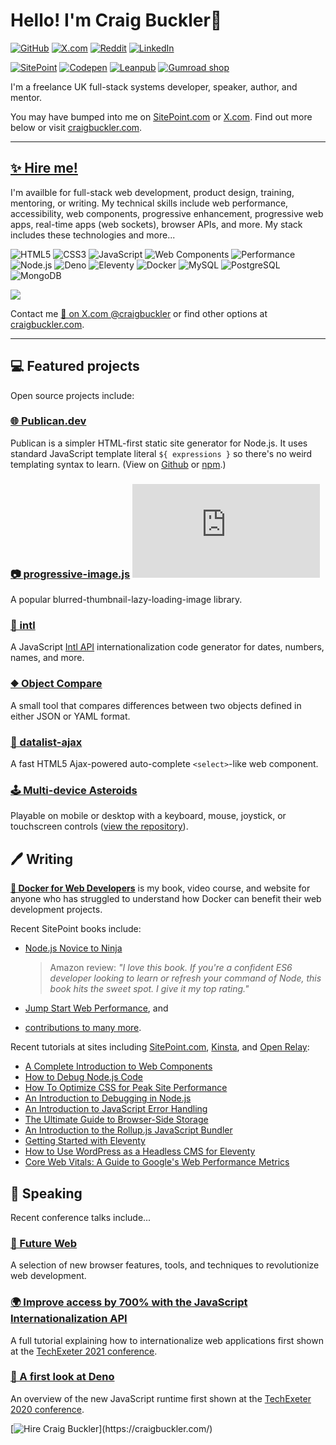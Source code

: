 # Hello! I'm Craig Buckler👋

[![GitHub](https://img.shields.io/github/followers/craigbuckler?logo=github&label=GitHub&style=flat)](https://github.com/sponsors/craigbuckler)
[![X.com](https://img.shields.io/twitter/follow/craigbuckler?logo=x&label=.com&style=flat)](https://x.com/craigbuckler)
[![Reddit](https://img.shields.io/reddit/user-karma/combined/craigbuckler?logo=reddit&label=reddit&style=flat)](https://www.reddit.com/user/craigbuckler)
[![LinkedIn](https://img.shields.io/badge/LinkedIn-%230077B5.svg?logo=linkedin&logoColor=white&style=flat)](https://www.linkedin.com/in/craigbuckler)

[![SitePoint](https://img.shields.io/badge/SitePoint-%23232023.svg?logo=sitepoint&style=flat)](https://www.sitepoint.com/author/craig-buckler/)
[![Codepen](https://img.shields.io/badge/Codepen-%231E1F26.svg?logo=codepen&style=flat)](https://codepen.io/craigbuckler)
[![Leanpub](https://img.shields.io/badge/Leanpub-%23222222.svg?logo=leanpub&style=flat)](https://leanpub.com/u/craig-buckler)
[![Gumroad shop](https://img.shields.io/badge/Gumroad-%23232c33.svg?logo=gumroad&style=flat)](https://shop.craigbuckler.com/)

I'm a freelance UK full-stack systems developer, speaker, author, and mentor.

You may have bumped into me on [SitePoint.com](https://www.sitepoint.com/author/craig-buckler) or [X.com](https://x.com/craigbuckler). Find out more below or visit [craigbuckler.com](https://craigbuckler.com/).

---

## [✨ Hire me!](https://craigbuckler.com/)

I'm availble for full-stack web development, product design, training, mentoring, or writing. My technical skills include web performance, accessibility, web components, progressive enhancement, progressive web apps, real-time apps (web sockets), browser APIs, and more. My stack includes these technologies and more...

![HTML5](https://img.shields.io/badge/HTML-%23ffffff.svg?logo=HTML5&style=flat-square)
![CSS3](https://img.shields.io/badge/CSS-%23ffffff.svg?logo=CSS3&logoColor=1572b6&style=flat-square)
![JavaScript](https://img.shields.io/badge/JavaScript-%23ffffff.svg?logo=JavaScript&logoColor=f7df1e&style=flat-square)
![Web Components](https://img.shields.io/badge/Web%20Components-%23ffffff.svg?logo=WebComponents.org&logoColor=29abe2&style=flat-square)
![Performance](https://img.shields.io/badge/Web%20Performance-%23ffffff.svg?logo=FastAPI&logoColor=cc0000&style=flat-square)\
![Node.js](https://img.shields.io/badge/Node.js-%23ffffff.svg?logo=Node.js&logoColor=393&style=flat-square)
![Deno](https://img.shields.io/badge/Deno-%23ffffff.svg?logo=Deno&logoColor=000&style=flat-square)
![Eleventy](https://img.shields.io/badge/Eleventy-%23ffffff.svg?logo=Eleventy&logoColor=000&style=flat-square)
![Docker](https://img.shields.io/badge/Docker-%23ffffff.svg?logo=Docker&logoColor=2496ed&style=flat-square)
![MySQL](https://img.shields.io/badge/MySQL-%23ffffff.svg?logo=MySQL&logoColor=4479a1&style=flat-square)
![PostgreSQL](https://img.shields.io/badge/PostgreSQL-%23ffffff.svg?logo=PostgreSQL&logoColor=336791&style=flat-square)
![MongoDB](https://img.shields.io/badge/MongoDB-%23ffffff.svg?logo=MongoDB&logoColor=47a248&style=flat-square)

<img src="https://github-readme-stats.vercel.app/api?username=craigbuckler&show_icons=true&count_private=true" />

Contact me [💬 on X.com @craigbuckler](https://x.com/craigbuckler) or find other options at [craigbuckler.com](https://craigbuckler.com/).

---

## 💻 Featured projects

Open source projects include:

### [🌐 Publican.dev](https://publican.dev/)

Publican is a simpler HTML-first static site generator for Node.js. It uses standard JavaScript template literal `${ expressions }` so there's no weird templating syntax to learn. (View on [Github](https://github.com/craigbuckler/publican) or [npm](https://www.npmjs.com/package/publican).)

### [📷 progressive-image.js](https://github.com/craigbuckler/progressive-image.js) [![GitHub stars](https://img.shields.io/github/stars/craigbuckler/progressive-image.js?label=stars&logo=Github&style=flat-square)](https://github.com/craigbuckler/progressive-image.js)

A popular blurred-thumbnail-lazy-loading-image library.

### [💬 intl](https://craigbuckler.com/intl/)

A JavaScript [Intl API](https://developer.mozilla.org/docs/Web/JavaScript/Reference/Global_Objects/Intl) internationalization code generator for dates, numbers, names, and more.

### [⛖ Object Compare](https://objcompare.pages.dev/)

A small tool that compares differences between two objects defined in either JSON or YAML format.

### [🔧 datalist-ajax](https://github.com/craigbuckler/datalist-ajax)

A fast HTML5 Ajax-powered auto-complete `<select>`-like web component.

### [🕹️ Multi-device Asteroids](https://craigbuckler.com/asteroids/)

Playable on mobile or desktop with a keyboard, mouse, joystick, or touchscreen controls ([view the repository](https://github.com/craigbuckler/asteroids)).


## 🖊️ Writing

**[🐳 Docker for Web Developers](https://dockerwebdev.com/)** is my book, video course, and website for anyone who has struggled to understand how Docker can benefit their web development projects.

Recent SitePoint books include:

* [Node.js Novice to Ninja](https://www.sitepoint.com/premium/books/node-js-novice-to-ninja/)

  > Amazon review: *"I love this book. If you're a confident ES6 developer looking to learn or refresh your command of Node, this book hits the sweet spot. I give it my top rating."*

* [Jump Start Web Performance](https://amzn.to/3XZqrJ5), and
* [contributions to many more](https://www.amazon.co.uk/shop/craigbuckler/list/29PJSZAWX0MOA).

Recent tutorials at sites including [SitePoint.com](https://www.sitepoint.com/author/craig-buckler/), [Kinsta](https://kinsta.com/blog/author/craigbuckler/), and [Open Relay](https://blog.openreplay.com/authors/craig-buckler):

* [A Complete Introduction to Web Components](https://kinsta.com/blog/web-components/)
* [How to Debug Node.js Code](https://kinsta.com/blog/node-debug/)
* [How To Optimize CSS for Peak Site Performance](https://kinsta.com/blog/optimize-css/)
* [An Introduction to Debugging in Node.js](https://blog.openreplay.com/an-introduction-to-debugging-in-nodejs/)
* [An Introduction to JavaScript Error Handling](https://blog.openreplay.com/an-introduction-to-javascript-error-handling)
* [The Ultimate Guide to Browser-Side Storage](https://blog.openreplay.com/the-ultimate-guide-to-browser-side-storage)
* [An Introduction to the Rollup.js JavaScript Bundler](https://www.sitepoint.com/rollup-javascript-bundler-introduction/)
* [Getting Started with Eleventy](https://www.sitepoint.com/getting-started-with-eleventy/)
* [How to Use WordPress as a Headless CMS for Eleventy](https://www.sitepoint.com/wordpress-headless-cms-eleventy/)
* [Core Web Vitals: A Guide to Google's Web Performance Metrics](https://www.sitepoint.com/core-web-vitals/)


## 🎤 Speaking

Recent conference talks include...

### [🔮 Future Web](https://conference.techexeter.uk/)

A selection of new browser features, tools, and techniques to revolutionize web development.

### [🌍 Improve access by 700% with the JavaScript Internationalization API](https://youtu.be/1r7Uh2mYh_Q)

A full tutorial explaining how to internationalize web applications first shown at the [TechExeter 2021 conference](https://conference.techexeter.uk/).

### [🦕 A first look at Deno](https://www.youtube.com/watch?v=JEv4qntldi8)

An overview of the new JavaScript runtime first shown at the [TechExeter 2020 conference](https://conference.techexeter.uk/).

[![Hire Craig Buckler](https://readme-typing-svg.herokuapp.com?font=Arial&height=50&size=20&vCenter=true&color=58a6ff&lines=Hire+me+for+your+next+web+project...;Contact+me+today...)](https://craigbuckler.com/)
